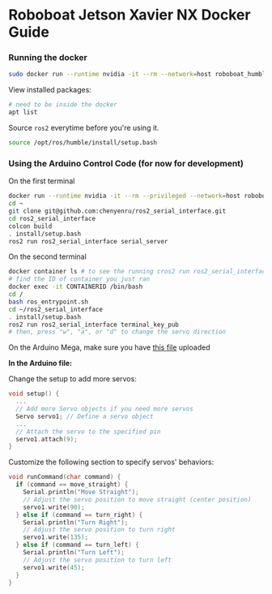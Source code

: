 # Roboboat Jetson Xavier NX Docker Guide
### Running the docker

```bash
sudo docker run --runtime nvidia -it --rm --network=host roboboat_humble:l4t-r35.4.1
```

View installed packages:

```bash
# need to be inside the docker
apt list
```


Source `ros2` everytime before you're using it.

```bash
source /opt/ros/humble/install/setup.bash
```


### Using the Arduino Control Code (for now for development)

On the first terminal

```bash
docker run --runtime nvidia -it --rm --privileged --network=host roboboat_humble:arduino_control
cd ~
git clone git@github.com:chenyenru/ros2_serial_interface.git
cd ros2_serial_interface
colcon build
. install/setup.bash 
ros2 run ros2_serial_interface serial_server
```

On the second terminal
```bash
docker container ls # to see the running cros2 run ros2_serial_interface serial_serverontainers.
# find the ID of container you just ran
docker exec -it CONTAINERID /bin/bash
cd /
bash ros_entrypoint.sh
cd ~/ros2_serial_interface
. install/setup.bash
ros2 run ros2_serial_interface terminal_key_pub
# then, press "w", "a", or "d" to change the servo direction
```

On the Arduino Mega, make sure you have [this file](https://github.com/chenyenru/ros2_serial_interface/blob/main/ArduinoSketches/sketch_ATMega2560/sketch_MEGA_servo.ino) uploaded

**In the Arduino file:** 

Change the setup to add more servos:

```C
void setup() {
  ...
  // Add more Servo objects if you need more servos   
  Servo servo1; // Define a servo object  
  ...
  // Attach the servo to the specified pin
  servo1.attach(9);
}
```

Customize the following section to specify servos' behaviors:

``` C
void runCommand(char command) {
  if (command == move_straight) {
    Serial.println("Move Straight");
    // Adjust the servo position to move straight (center position)
    servo1.write(90);
  } else if (command == turn_right) {
    Serial.println("Turn Right");
    // Adjust the servo position to turn right
    servo1.write(135);
  } else if (command == turn_left) {
    Serial.println("Turn Left");
    // Adjust the servo position to turn left
    servo1.write(45);
  }
}
```
